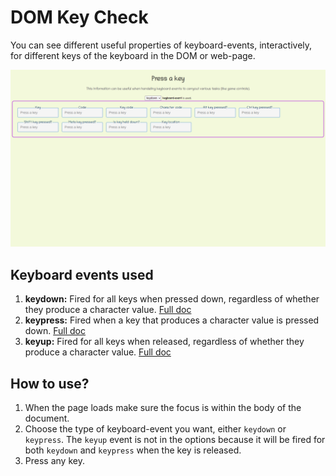 # DOM Key Check
You can see different useful properties of keyboard-events, interactively, for different keys of the keyboard in the DOM or web-page.

![page](../public/page.png)

## Keyboard events used
1. **keydown:** Fired for all keys when pressed down, regardless of whether they produce a character value. [Full doc](https://developer.mozilla.org/en-US/docs/Web/API/Document/keydown_event)
2. **keypress:** Fired when a key that produces a character value is pressed down. [Full doc](https://developer.mozilla.org/en-US/docs/Web/API/Document/keypress_event)
3. **keyup:** Fired for all keys when released, regardless of whether they produce a character value. [Full doc](https://developer.mozilla.org/en-US/docs/Web/API/Document/keyup_event)

## How to use?
1. When the page loads make sure the focus is within the body of the document.
2. Choose the type of keyboard-event you want, either `keydown` or `keypress`. The `keyup` event is not in the options because it will be fired for both `keydown` and `keypress` when the key is released.
3. Press any key.
